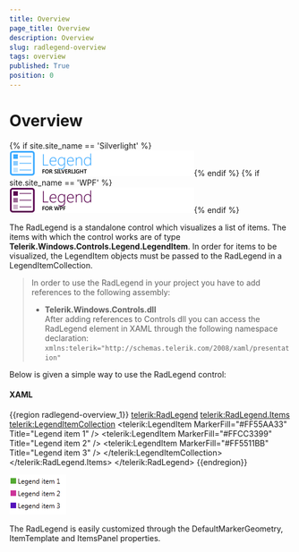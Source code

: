 ```yaml
---
title: Overview
page_title: Overview
description: Overview
slug: radlegend-overview
tags: overview
published: True
position: 0
---
```


# Overview

{% if site.site_name == 'Silverlight' %}![radlegend sl](images/radlegend_sl.png){% endif %}
{% if site.site_name == 'WPF' %}![radlegend wpf](images/radlegend_wpf.png){% endif %}

The RadLegend is a standalone control which visualizes a list of items. The items with which the control works are of type __Telerik.Windows.Controls.Legend.LegendItem__. In order for items to be visualized, the LegendItem objects must be passed to the RadLegend in a LegendItemCollection.        

>In order to use the RadLegend in your project you have to add references to the following assembly:
>	- __Telerik.Windows.Controls.dll__  
> After adding references to Controls dll you can access the RadLegend element in XAML through the following namespace declaration:
> `xmlns:telerik="http://schemas.telerik.com/2008/xaml/presentation"`

Below is given a simple way to use the RadLegend control:       

#### __XAML__
{{region radlegend-overview_1}}
	<telerik:RadLegend>
	    <telerik:RadLegend.Items>
	        <telerik:LegendItemCollection>
	            <telerik:LegendItem MarkerFill="#FF55AA33" Title="Legend item 1" />
	            <telerik:LegendItem MarkerFill="#FFCC3399" Title="Legend item 2" />
	            <telerik:LegendItem MarkerFill="#FF5511BB" Title="Legend item 3" />
	        </telerik:LegendItemCollection>
	    </telerik:RadLegend.Items>
	</telerik:RadLegend>
{{endregion}}

![Legend 1](images/radlegend-overview-0.png)

The RadLegend is easily customized through the DefaultMarkerGeometry, ItemTemplate and ItemsPanel properties.